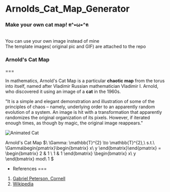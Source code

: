 # Arnolds_Cat_Map_Generator

### Make your own cat map!  ฅ^•ω•^ฅ
<br>You can use your own image instead of mine 
<br>The template images( original pic and GIF) are attached to the repo

### Arnold's Cat Map
===

In mathematics, Arnold's Cat Map is a particular **chaotic map** from the torus into itself, named after Vladimir  Russian mathematician Vladimir I. Arnold, who discovered it using an image of a **cat** in the 1960s.

"It is a simple and elegant demonstration and illustration of some of the principles of chaos – namely, underlying order to an apparently random evolution of a system. An image is hit with a transformation that apparently randomizes the original organization of its pixels. However, if iterated enough times, as though by magic, the original image reappears." 

![Animated Cat](Catmap.gif)

Arnold's Cat Map $\ \Gamma: \mathbb{T}^{2} \to \mathbb{T}^{2},\\ s.t.\  \Gamma\begin{pmatrix}\begin{bmatrix}
x\\
y
\end{bmatrix}\end{pmatrix} 
= \begin{bmatrix}
2 & 1 \\
1 & 1
\end{bmatrix}
\begin{bmatrix}
x\\
y
\end{bmatrix}
mod\ 1
$

* References
===
 1. [Gabriel Peterson, Cornell](https://www.math.uh.edu/~schiu/2017summerLinearAlgebraLab/Lecture_note/lecture7_catmap.pdf)
 2. [Wikipedia](https://en.wikipedia.org/wiki/Arnold%27s_cat_map)
